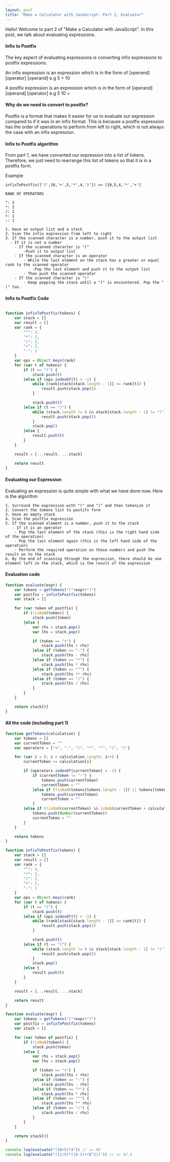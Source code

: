 ```yaml
---
layout: post
title: "Make a Calculator with JavaScript: Part 2, Evaluator"
---
```


Hello! Welcome to part 2 of "Make a Calculator with JavaScript". In this post, we talk about evaluating expressions.

#### Infix to Postfix

The key aspect of evaluating expressions is converting infix expressions to postfix expressions.

An infix expression is an expression which is in the form of [operand] [operator] [operand] e.g 5 + 10

A postfix expression is an expression  which is in the form of [operand] [operand] [operator] e.g 5 10 +

#### Why do we need to convert to postfix?

Postfix is a format that makes it easier for us to evaluate our expression compared to if it was in an infix format. This is because a postfix expression has the order of operations to perform from left to right, which is not always the case with an infix expression. 

#### Infix to Postfix algorithm

From part 1, we have converted our expression into a list of tokens. Therefore, we just need to rearrange this list of tokens so that it is in a postfix form.

Example

```
infixToPostfix(['(',10,'+',5,'*',4,')']) => [10,5,4,'*','+']
```

```
RANK OF OPERATORS

^: 3
*: 2
/: 2
+: 1
-: 1
```

```
1. Have an output list and a stack
2. Scan the infix expression from left to right
3. If the scanned character is a number, push it to the output list
  - If it is not a number
    - If the scanned character is "("
        -Push it to output list
    - If the scanned character is an operator
        - While the last element on the stack has a greater or equal rank to the scanned operator
            -Pop the last element and push it to the output list
        - Then push the scanned operator
    - If the scanned character is ")"
        - Keep popping the stack until a "(" is encountered. Pop the "(" too.
```

#### Infix to Postfix Code

```js

function infixToPostfix(tokens) {
    var stack = []
    var result = []
    var rank = {
        "^": 3,
        "*": 2,
        "/": 2,
        "+": 1,
        "-": 1
    }
    var ops = Object.keys(rank)
    for (var t of tokens) {
        if (t == "(") {
            stack.push(t)
        }else if (ops.indexOf(t) > -1) {
            while (rank[stack[stack.length - 1]] >= rank[t]) {
                result.push(stack.pop())
            }

            stack.push(t)
        }else if (t == ")") {
            while (stack.length != 0 && stack[stack.length - 1] != "(") {
                result.push(stack.pop())
            }
            stack.pop()
        }else {
            result.push(t)
        }
    }

    result = [...result, ...stack]

    return result
}

```

#### Evaluating our Expression


Evaluating an expression is quite simple with what we have done now. Here is the algorithm


```
1. Surround the expression with "(" and ")" and then tokenize it
2. Convert the tokens list to postifx form
3. Have an empty stack
4. Scan the postfix expression
5. If the scanned element is a number, push it to the stack
   - If it is an operator
    - Pop the last element of the stack (this is the right hand side of the operation)
    - Pop the last element again (this is the left hand side of the operation)
    - Perform the required operation on these numbers and push the result on to the stack
6. By the end of scanning through the expression, there should be one element left in the stack, which is the result of the expression
```


#### Evaluation code


```js
function evaluate(expr) {
    var tokens = getTokens("("+expr+")")
    var postfix = infixToPostfix(tokens)
    var stack = []

    for (var token of postfix) {
        if (!isNaN(token)) {
            stack.push(token)
        }else {
            var rhs = stack.pop()
            var lhs = stack.pop()

            if (token == "+") {
                stack.push(lhs + rhs)
            }else if (token == "-") {
                stack.push(lhs - rhs)
            }else if (token == "*") {
                stack.push(lhs * rhs)
            }else if (token == "^") {
                stack.push(lhs ** rhs)
            }else if (token == "/") {
                stack.push(lhs / rhs)
            }
        }
    }

    return stack[0]
}
```


#### All the code (including part 1)


```js
function getTokens(calculation) {
    var tokens = []
    var currentToken = ""
    var operators = ["+", "-", "/", "*", "^", "(", ")"]

    for (var i = 0; i < calculation.length; i++) {
        currentToken += calculation[i]

        if (operators.indexOf(currentToken) > -1) {
            if (currentToken != "-") {
                tokens.push(currentToken)
                currentToken = ""
            }else if (!isNaN(tokens[tokens.length - 1]) || tokens[tokens.length - 1] == ")") {
                tokens.push(currentToken)
                currentToken = ""
            }
        }else if (!isNaN(currentToken) && isNaN(currentToken + calculation[i+1])) {
            tokens.push(Number(currentToken))
            currentToken = ""
        }
    }

    return tokens
}

function infixToPostfix(tokens) {
    var stack = []
    var result = []
    var rank = {
        "^": 3,
        "*": 2,
        "/": 2,
        "+": 1,
        "-": 1
    }
    var ops = Object.keys(rank)
    for (var t of tokens) {
        if (t == "(") {
            stack.push(t)
        }else if (ops.indexOf(t) > -1) {
            while (rank[stack[stack.length - 1]] >= rank[t]) {
                result.push(stack.pop())
            }

            stack.push(t)
        }else if (t == ")") {
            while (stack.length != 0 && stack[stack.length - 1] != "(") {
                result.push(stack.pop())
            }
            stack.pop()
        }else {
            result.push(t)
        }
    }

    result = [...result, ...stack]

    return result
}

function evaluate(expr) {
    var tokens = getTokens("("+expr+")")
    var postfix = infixToPostfix(tokens)
    var stack = []

    for (var token of postfix) {
        if (!isNaN(token)) {
            stack.push(token)
        }else {
            var rhs = stack.pop()
            var lhs = stack.pop()

            if (token == "+") {
                stack.push(lhs + rhs)
            }else if (token == "-") {
                stack.push(lhs - rhs)
            }else if (token == "*") {
                stack.push(lhs * rhs)
            }else if (token == "^") {
                stack.push(lhs ** rhs)
            }else if (token == "/") {
                stack.push(lhs / rhs)
            }
        }
    }

    return stack[0]
}

console.log(evaluate("(10+5)*4")) // => 60
console.log(evaluate("(11/5)*((8-2)+(6^2))")) // => 92.4

```
